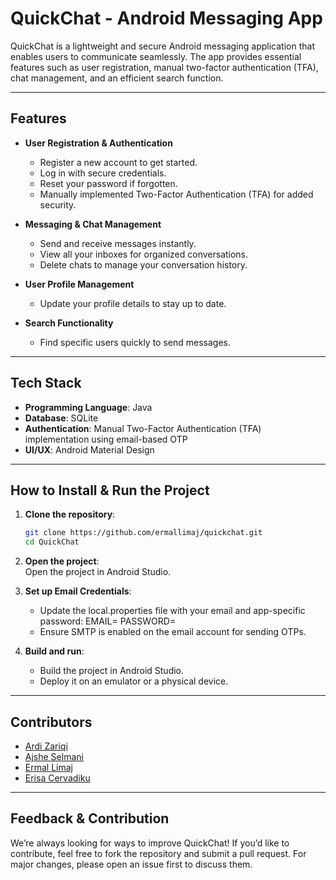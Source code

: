# QuickChat - Android Messaging App

QuickChat is a lightweight and secure Android messaging application that enables users to communicate seamlessly. The app provides essential features such as user registration, manual two-factor authentication (TFA), chat management, and an efficient search function.

---

## Features

- **User Registration & Authentication**  
  - Register a new account to get started.  
  - Log in with secure credentials.  
  - Reset your password if forgotten.  
  - Manually implemented Two-Factor Authentication (TFA) for added security.  

- **Messaging & Chat Management**  
  - Send and receive messages instantly.  
  - View all your inboxes for organized conversations.  
  - Delete chats to manage your conversation history.  

- **User Profile Management**  
  - Update your profile details to stay up to date.  

- **Search Functionality**  
  - Find specific users quickly to send messages.  

---

## Tech Stack

- **Programming Language**: Java  
- **Database**: SQLite  
- **Authentication**: Manual Two-Factor Authentication (TFA) implementation using email-based OTP  
- **UI/UX**: Android Material Design  

---

## How to Install & Run the Project

1. **Clone the repository**:  
   ```bash
   git clone https://github.com/ermallimaj/quickchat.git
   cd QuickChat
   ```

2. **Open the project**:  
   Open the project in Android Studio.

3. **Set up Email Credentials**:  
   - Update the local.properties file with your email and app-specific password:
     EMAIL=<your-email>
     PASSWORD=<your-app-password>
   - Ensure SMTP is enabled on the email account for sending OTPs.

4. **Build and run**:  
   - Build the project in Android Studio.  
   - Deploy it on an emulator or a physical device.

---

## Contributors

- [Ardi Zariqi](https://github.com/ArdiZariqi)  
- [Ajshe Selmani](https://github.com/ajsheselmani)  
- [Ermal Limaj](https://github.com/ermallimaj)  
- [Erisa Cervadiku](https://github.com/erisa3002)  

---

## Feedback & Contribution

We’re always looking for ways to improve QuickChat! If you’d like to contribute, feel free to fork the repository and submit a pull request. For major changes, please open an issue first to discuss them.
